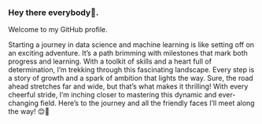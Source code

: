 ### Hey there everybody👋. 
Welcome to my GitHub profile.
   
Starting a journey in data science and machine learning is like setting off on an exciting adventure.
It’s a path brimming with milestones that mark both progress and learning. With  a toolkit of skills and a heart full of determination, I’m trekking through this fascinating landscape. Every step is a story of growth and a spark of ambition that lights the way. Sure, the road ahead stretches far and wide, but that’s what makes it thrilling! With every cheerful stride, I’m inching closer to mastering this dynamic and ever-changing field. Here’s to the journey and all the friendly faces I’ll meet along the way! 😊🚀
    
  

<!--
**FriendA2992/FriendA2992** is a ✨ _special_ ✨ repository because its `README.md` (this file) appears on your GitHub profile.

Here are some ideas to get you started:

- 🔭 I’m currently working on ...
- 🌱 I’m currently learning ...
- 👯 I’m looking to collaborate on ...
- 🤔 I’m looking for help with ...
- 💬 Ask me about ...
- 📫 How to reach me: ...
- 😄 Pronouns: ...
- ⚡ Fun fact: ...
-->

